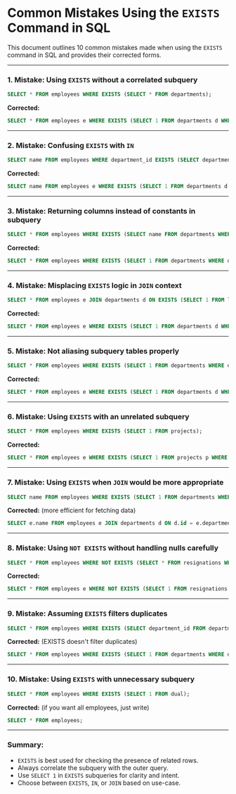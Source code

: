 # Common Mistakes Using the `EXISTS` Command in SQL

This document outlines 10 common mistakes made when using the `EXISTS` command in SQL and provides their corrected forms.

---

### 1. **Mistake: Using `EXISTS` without a correlated subquery**

```sql
SELECT * FROM employees WHERE EXISTS (SELECT * FROM departments);
```

**Corrected:**

```sql
SELECT * FROM employees e WHERE EXISTS (SELECT 1 FROM departments d WHERE d.manager_id = e.id);
```

---

### 2. **Mistake: Confusing `EXISTS` with `IN`**

```sql
SELECT name FROM employees WHERE department_id EXISTS (SELECT department_id FROM departments);
```

**Corrected:**

```sql
SELECT name FROM employees e WHERE EXISTS (SELECT 1 FROM departments d WHERE d.department_id = e.department_id);
```

---

### 3. **Mistake: Returning columns instead of constants in subquery**

```sql
SELECT * FROM employees WHERE EXISTS (SELECT name FROM departments WHERE departments.id = employees.department_id);
```

**Corrected:**

```sql
SELECT * FROM employees WHERE EXISTS (SELECT 1 FROM departments WHERE departments.id = employees.department_id);
```

---

### 4. **Mistake: Misplacing `EXISTS` logic in `JOIN` context**

```sql
SELECT * FROM employees e JOIN departments d ON EXISTS (SELECT 1 FROM locations);
```

**Corrected:**

```sql
SELECT * FROM employees e WHERE EXISTS (SELECT 1 FROM departments d WHERE d.id = e.department_id);
```

---

### 5. **Mistake: Not aliasing subquery tables properly**

```sql
SELECT * FROM employees WHERE EXISTS (SELECT 1 FROM departments WHERE departments.manager_id = e.id);
```

**Corrected:**

```sql
SELECT * FROM employees e WHERE EXISTS (SELECT 1 FROM departments d WHERE d.manager_id = e.id);
```

---

### 6. **Mistake: Using `EXISTS` with an unrelated subquery**

```sql
SELECT * FROM employees WHERE EXISTS (SELECT 1 FROM projects);
```

**Corrected:**

```sql
SELECT * FROM employees e WHERE EXISTS (SELECT 1 FROM projects p WHERE p.lead_id = e.id);
```

---

### 7. **Mistake: Using `EXISTS` when `JOIN` would be more appropriate**

```sql
SELECT name FROM employees WHERE EXISTS (SELECT 1 FROM departments WHERE departments.id = employees.department_id);
```

**Corrected:** (more efficient for fetching data)

```sql
SELECT e.name FROM employees e JOIN departments d ON d.id = e.department_id;
```

---

### 8. **Mistake: Using `NOT EXISTS` without handling nulls carefully**

```sql
SELECT * FROM employees WHERE NOT EXISTS (SELECT * FROM resignations WHERE resignations.emp_id = employees.id);
```

**Corrected:**

```sql
SELECT * FROM employees e WHERE NOT EXISTS (SELECT 1 FROM resignations r WHERE r.emp_id = e.id);
```

---

### 9. **Mistake: Assuming `EXISTS` filters duplicates**

```sql
SELECT * FROM employees WHERE EXISTS (SELECT department_id FROM departments WHERE departments.id = employees.department_id);
```

**Corrected:** (EXISTS doesn't filter duplicates)

```sql
SELECT * FROM employees WHERE EXISTS (SELECT 1 FROM departments WHERE departments.id = employees.department_id);
```

---

### 10. **Mistake: Using `EXISTS` with unnecessary subquery**

```sql
SELECT * FROM employees WHERE EXISTS (SELECT 1 FROM dual);
```

**Corrected:** (if you want all employees, just write)

```sql
SELECT * FROM employees;
```

---

### Summary:

* `EXISTS` is best used for checking the presence of related rows.
* Always correlate the subquery with the outer query.
* Use `SELECT 1` in `EXISTS` subqueries for clarity and intent.
* Choose between `EXISTS`, `IN`, or `JOIN` based on use-case.

